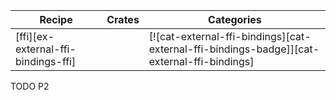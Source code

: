 | Recipe | Crates | Categories |
|--------|--------|------------|
| [ffi][ex-external-ffi-bindings-ffi] |  | [![cat-external-ffi-bindings][cat-external-ffi-bindings-badge]][cat-external-ffi-bindings] |

<div class="hidden">
TODO P2
</div>
